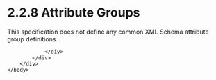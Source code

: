 <html dir="LTR" xmlns:mshelp="http://msdn.microsoft.com/mshelp" xmlns:ddue="http://ddue.schemas.microsoft.com/authoring/2003/5" xmlns:xlink="http://www.w3.org/1999/xlink" xmlns:tool="http://www.microsoft.com/tooltip">
    <head>
        <meta http-equiv="Content-Type" content="text/html; CHARSET=utf-8"></meta>
        <meta name="save" content="history"></meta>
        <title>2.2.8 Attribute Groups</title>
        <xml>
            <mshelp:toctitle title="2.2.8 Attribute Groups"></mshelp:toctitle>
            <mshelp:rltitle title="[MS-SSAS]: Attribute Groups"></mshelp:rltitle>
            <mshelp:keyword index="A" term="c39c910d-e3fc-4288-b0f0-79b2dffb4a2e"></mshelp:keyword>
            <mshelp:attr name="DCSext.ContentType" value="open specification"></mshelp:attr>
            <mshelp:attr name="AssetID" value="c39c910d-e3fc-4288-b0f0-79b2dffb4a2e"></mshelp:attr>
            <mshelp:attr name="TopicType" value="kbRef"></mshelp:attr>
            <mshelp:attr name="DCSext.Title" value="[MS-SSAS]: Attribute Groups" />
        </xml>
    </head>
    <body>
        <div id="header">
            <h1 class="heading">2.2.8 Attribute Groups</h1>
        </div>
        <div id="mainSection">
            <div id="mainBody">
                <div id="allHistory" class="saveHistory"></div>
                <div id="sectionSection0" class="section" name="collapseableSection">
                    

<p>This specification does not define any common XML Schema
attribute group definitions.</p>


                </div>
            </div>
        </div>
    </body>
</html>